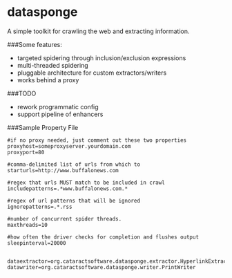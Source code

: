 datasponge
==========

A simple toolkit for crawling the web and extracting information.

###Some features:
* targeted spidering through inclusion/exclusion expressions
* multi-threaded spidering
* pluggable architecture for custom extractors/writers
* works behind a proxy

###TODO
* rework programmatic config
* support pipeline of enhancers

###Sample Property File

    #if no proxy needed, just comment out these two properties
    proxyhost=someproxyserver.yourdomain.com
    proxyport=80

    #comma-delimited list of urls from which to
    starturls=http://www.buffalonews.com

    #regex that urls MUST match to be included in crawl
    includepatterns=.*www.buffalonews.com.*

    #regex of url patterns that will be ignored
    ignorepatterns=.*.rss

    #number of concurrent spider threads.
    maxthreads=10

    #how often the driver checks for completion and flushes output
    sleepinterval=20000


    dataextractor=org.cataractsoftware.datasponge.extractor.HyperlinkExtractor
    datawriter=org.cataractsoftware.datasponge.writer.PrintWriter





